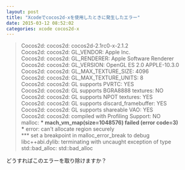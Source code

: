 ```yaml
---
layout: post
title: "Xcodeでcocos2d-xを使用したときに発生したエラー"
date: 2015-03-12 08:52:02
categories: xcode cocos2d-x
---
```

<blockquote>
  <p>Cocos2d: cocos2d: cocos2d-2.1rc0-x-2.1.2<br>
  Cocos2d: cocos2d: GL_VENDOR:     Apple Inc.<br>
  Cocos2d: cocos2d: GL_RENDERER:   Apple Software Renderer<br>
  Cocos2d: cocos2d: GL_VERSION:    OpenGL ES 2.0 APPLE-10.3.0<br>
  Cocos2d: cocos2d: GL_MAX_TEXTURE_SIZE: 4096<br>
  Cocos2d: cocos2d: GL_MAX_TEXTURE_UNITS: 8<br>
  Cocos2d: cocos2d: GL supports PVRTC: YES<br>
  Cocos2d: cocos2d: GL supports BGRA8888 textures: NO<br>
  Cocos2d: cocos2d: GL supports NPOT textures: YES<br>
  Cocos2d: cocos2d: GL supports discard_framebuffer: YES<br>
  Cocos2d: cocos2d: GL supports shareable VAO: YES<br>
  Cocos2d: cocos2d: compiled with Profiling Support: NO<br>
  malloc: <strong>* mach_vm_map(size=1048576) failed (error code=3)<br>
  *</strong> error: can't allocate region securely<br>
  *** set a breakpoint in malloc_error_break to debug<br>
  libc++abi.dylib: terminating with uncaught exception of type std::bad_alloc: std::bad_alloc</p>
</blockquote>

<p>どうすればこのエラーを取り除けますか？</p>
